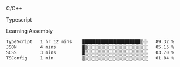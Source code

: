 <p>C/C++</p>
<p> Typescript</p>
<p>Learning Assembly</p>

<!--START_SECTION:waka-->

```txt
TypeScript   1 hr 12 mins    ██████████████████████▒░░   89.32 %
JSON         4 mins          █▒░░░░░░░░░░░░░░░░░░░░░░░   05.15 %
SCSS         3 mins          █░░░░░░░░░░░░░░░░░░░░░░░░   03.70 %
TSConfig     1 min           ▒░░░░░░░░░░░░░░░░░░░░░░░░   01.84 %
```

<!--END_SECTION:waka-->
